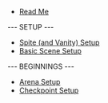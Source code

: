 - [Read Me](README)

--- SETUP ---

- [Spite (and Vanity) Setup](setup-editor)
- [Basic Scene Setup](new-scene)

--- BEGINNINGS ---

- [Arena Setup](arena)
- [Checkpoint Setup](checkpoints)